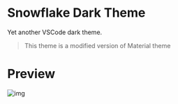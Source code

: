 # Snowflake Dark Theme

Yet another VSCode dark theme.

> This theme is a modified version of Material theme

# Preview
![img](https://i.imgur.com/lHhF64H.png)